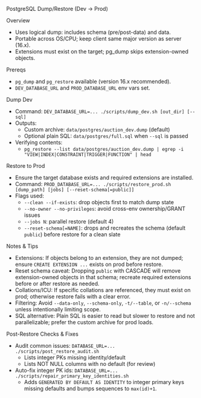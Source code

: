 PostgreSQL Dump/Restore (Dev → Prod)

Overview
- Uses logical dump: includes schema (pre/post-data) and data.
- Portable across OS/CPU; keep client same major version as server (16.x).
- Extensions must exist on the target; pg_dump skips extension-owned objects.

Prereqs
- `pg_dump` and `pg_restore` available (version 16.x recommended).
- `DEV_DATABASE_URL` and `PROD_DATABASE_URL` env vars set.

Dump Dev
- Command: `DEV_DATABASE_URL=... ./scripts/dump_dev.sh [out_dir] [--sql]`
- Outputs:
  - Custom archive: `data/postgres/auction_dev.dump` (default)
  - Optional plain SQL: `data/postgres/full.sql` when `--sql` is passed
- Verifying contents:
  - `pg_restore --list data/postgres/auction_dev.dump | egrep -i "VIEW|INDEX|CONSTRAINT|TRIGGER|FUNCTION" | head`

Restore to Prod
- Ensure the target database exists and required extensions are installed.
- Command: `PROD_DATABASE_URL=... ./scripts/restore_prod.sh [dump_path] [jobs] [--reset-schema[=public]]`
- Flags used:
  - `--clean --if-exists`: drop objects first to match dump state
  - `--no-owner --no-privileges`: avoid cross-env ownership/GRANT issues
  - `--jobs N`: parallel restore (default 4)
  - `--reset-schema[=NAME]`: drops and recreates the schema (default `public`) before restore for a clean slate

Notes & Tips
- Extensions: If objects belong to an extension, they are not dumped; ensure `CREATE EXTENSION ...` exists on prod before restore.
- Reset schema caveat: Dropping `public` with CASCADE will remove extension-owned objects in that schema; recreate required extensions before or after restore as needed.
- Collations/ICU: If specific collations are referenced, they must exist on prod; otherwise restore fails with a clear error.
- Filtering: Avoid `--data-only`, `--schema-only`, `-t/--table`, or `-n/--schema` unless intentionally limiting scope.
- SQL alternative: Plain SQL is easier to read but slower to restore and not parallelizable; prefer the custom archive for prod loads.

Post-Restore Checks & Fixes
- Audit common issues: `DATABASE_URL=... ./scripts/post_restore_audit.sh`
  - Lists integer PKs missing identity/default
  - Lists NOT NULL columns with no default (for review)
- Auto-fix integer PK ids: `DATABASE_URL=... ./scripts/repair_primary_key_identities.sh`
  - Adds `GENERATED BY DEFAULT AS IDENTITY` to integer primary keys missing defaults and bumps sequences to `max(id)+1`.
